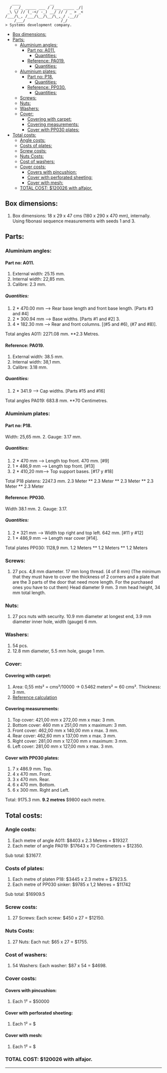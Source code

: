 ```console
   ____             __             
  / __/_ _____ ___ / /___ _____ _/|
 _\ \/ // (_-</ -_) __/ // / _ > _<
/___/\_, /___/\__/\__/\_,_/ .__//  
    /___/                /_/       
> Systems development company.
```

- [Box dimensions:](#box-dimensions)
- [Parts:](#parts)
  - [Aluminium angles:](#aluminium-angles)
    - [Part no: A011.](#part-no-a011)
      - [Quantities:](#quantities)
    - [Reference: PA019.](#reference-pa019)
      - [Quantities:](#quantities-1)
  - [Aluminium plates:](#aluminium-plates)
    - [Part no: P18.](#part-no-p18)
      - [Quantities:](#quantities-2)
    - [Reference: PP030.](#reference-pp030)
      - [Quantities:](#quantities-3)
  - [Screws:](#screws)
  - [Nuts:](#nuts)
  - [Washers:](#washers)
  - [Cover:](#cover)
    - [Covering with carpet:](#covering-with-carpet)
    - [Covering measurements:](#covering-measurements)
    - [Cover with PP030 plates:](#cover-with-pp030-plates)
- [Total costs:](#total-costs)
  - [Angle costs:](#angle-costs)
  - [Costs of plates:](#costs-of-plates)
  - [Screw costs:](#screw-costs)
  - [Nuts Costs:](#nuts-costs)
  - [Cost of washers:](#cost-of-washers)
  - [Cover costs:](#cover-costs)
    - [Covers with pincushion:](#covers-with-pincushion)
    - [Cover with perforated sheeting:](#cover-with-perforated-sheeting)
    - [Cover with mesh:](#cover-with-mesh)
  - [TOTAL COST: $120026 with alfajor.](#total-cost-120026-with-alfajor)


## Box dimensions:

1. Box dimensions: 18 x 29 x 47 cms (180 x 290 x 470 mm), internally. Using fibonasi sequence measurements with seeds 1 and 3.

## Parts:

### Aluminium angles:

#### Part no: A011.
   
1. External width: 25.15 mm.
2. Internal width: 22,85 mm.
3. Calibre: 2.3 mm.

##### Quantities:

1. 2 * 470.00 mm --> Rear base length and front base length. [Parts #3 and #4] 
2. 2 * 300.94 mm --> Base widths.  [Parts #1 and #2] 3. 
3. 4 * 182.30 mm --> Rear and front columns. [(#5 and #6), (#7 and #8)].

Total angles A011: 2271.08 mm. **2.3 Metres.

#### Reference: PA019.
   
1. External width: 38.5 mm.
2. Internal width: 38,1 mm.
3. Calibre: 3.18 mm.

##### Quantities: 

1. 2 * 341.9 --> Cap widths. [Parts #15 and #16] 

Total angles PA019: 683.8 mm. **70 Centimetres.

### Aluminium plates:

#### Part no: P18.

Width: 25,65 mm.
2. Gauge: 3.17 mm.

##### Quantities:
      
1. 2 * 470 mm --> Length top front. 470 mm. [#9] 
2. 1 * 486,9 mm --> Length top front. [#13] 
3. 2 * 410,20 mm--> Top support bases. [#17 y #18]

Total P18 platens: 2247.3 mm. 2.3 Meter ** 2.3 Meter ** 2.3 Meter ** 2.3 Meter ** 2.3 Meter

#### Reference: PP030.
   
Width 38.1 mm.
2. Gauge: 3.17.

##### Quantities:

1. 2 * 321 mm --> Width top right and top left. 642 mm. [#11 y #12]
2. 1 * 486,9 mm --> Length rear cover [#14].

Total plates PP030: 1128,9 mm. 1.2 Meters ** 1.2 Meters ** 1.2 Meters

### Screws:

1. 27 pcs. 4,8 mm diameter. 17 mm long thread. (4 of 8 mm) (The minimum that they must have to cover the thickness of 2 corners and a plate that are the 3 parts of the door that need more length. For the purchased ones you have to cut them) Head diameter 9 mm. 3 mm head height, 34 mm total length.

### Nuts:

1. 27 pcs nuts with security. 10.9 mm diameter at longest end, 3.9 mm diameter inner hole, width (gauge) 6 mm.

### Washers:

1. 54 pcs.
2. 12.8 mm diameter, 5.5 mm hole, gauge 1 mm.

### Cover:

#### Covering with carpet:

1. Area: 0,55 mts² = cms²/10000 -> 0.5462 meters² ≃ 60 cms². Thickness: 3 mm. 
2. [Reference calculation](https://www.calculator.net/surface-area-calculator.html?rtanklength=0.18&rtanklengthunit=meters&rtankwidth=0.29&rtankwidthunit=meters&rtankheight=0.47&rtankheightunit=meters&rectcal=Calculate#rectangular)

#### Covering measurements:

1. Top cover: 421,00 mm x 272,00 mm x max: 3 mm.
2. Bottom cover: 460 mm x 251,00 mm x maximum: 3 mm.
3. Front cover: 462,00 mm x 140,00 mm x max. 3 mm.
4. Rear cover: 462,60 mm x 137,00 mm x max. 3 mm.
5. Right cover: 281,00 mm x 127,00 mm x maximum: 3 mm.
6. Left cover: 281,00 mm x 127,00 mm x max. 3 mm.

#### Cover with PP030 plates:

1. 7 x 486.9 mm. Top.
2. 4 x 470 mm. Front.
3. 3 x 470 mm. Rear.
4. 6 x 470 mm. Bottom.
5. 6 x 300 mm. Right and Left.

Total: 9175.3 mm. **9.2 metres** $9800 each metre.

## Total costs:

### Angle costs:

1. Each metre of angle A011: $8403 x 2.3 Metres = $19327.
2. Each meter of angle PA019: $17643 x 70 Centimeters = $12350.

Sub total: $31677.

### Costs of plates:

1. Each metre of platen P18: $3445 x 2.3 metre = $7923.5.
2. Each metre of PP030 sinker: $9785 x 1,2 Metres = $11742

Sub total: $16909.5
 
### Screw costs:

1. 27 Screws: Each screw: $450 x 27 = $12150.

### Nuts Costs:

1. 27 Nuts: Each nut: $65 x 27 = $1755.

### Cost of washers:

1. 54 Washers: Each washer: $87 x 54 = $4698.

### Cover costs:

#### Covers with pincushion:

1. Each 1² = $50000

#### Cover with perforated sheeting:

1. Each 1² = $

#### Cover with mesh:

1. Each 1² = $


### TOTAL COST: $120026 with alfajor.

----
